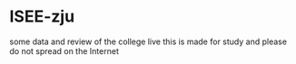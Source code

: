 # ISEE-zju
some data and review of the college live
this is made for study and please do not spread on the Internet
